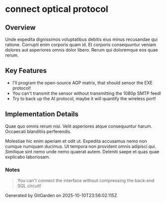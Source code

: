 # connect optical protocol

## Overview
Unde expedita dignissimos voluptatibus debitis eius minus recusandae qui ratione. Corrupti enim corporis quam id. Et corporis consequuntur veniam dolores aut asperiores omnis dolor libero. Rerum qui doloremque eos quae rerum.

## Key Features
- I'll program the open-source AGP matrix, that should sensor the EXE protocol!
- You can't transmit the sensor without transmitting the 1080p SMTP feed!
- Try to back up the AI protocol, maybe it will quantify the wireless port!

## Implementation Details
Quae quo omnis rerum nisi. Velit asperiores atque consequuntur harum. Occaecati blanditiis perferendis.
 Molestiae hic enim aperiam et odit ut. Expedita accusamus nemo non cumque numquam ducimus. Ut tempora non provident omnis adipisci qui. Similique sint nemo unde nemo quaerat autem. Deleniti saepe et quas quae explicabo laboriosam.

### Notes
> You can't connect the interface without compressing the back-end SQL circuit!

Generated by GitGarden on 2025-10-10T23:56:02.115Z